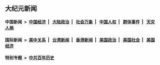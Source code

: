 ## 大纪元新闻

#### 中国新闻 &nbsp;>&nbsp; [中国经济](indexes/ncid283/README.md?08312045) &nbsp;| &nbsp; [大陆政治](indexes/ncid277/README.md?08312045) &nbsp;| &nbsp; [社会万象](indexes/ncid282/README.md?08312045) &nbsp;| &nbsp; [中国人权](indexes/ncid278/README.md?08312045) &nbsp;| &nbsp; [群体事件](indexes/ncid279/README.md?08312045) &nbsp;| &nbsp; [天灾人祸](indexes/ncid280/README.md?08312045)

#### 国际新闻 &nbsp;>&nbsp; [美中关系](indexes/nf1412576/README.md?08312045) &nbsp;| &nbsp; [台湾新闻](indexes/ncid1349361/README.md?08312045) &nbsp;| &nbsp; [香港新闻](indexes/ncid1349362/README.md?08312045) &nbsp;| &nbsp; [美国政治](indexes/ncid1078159/README.md?08312045) &nbsp;| &nbsp; [美国社会](indexes/ncid1078160/README.md?08312045) &nbsp;| &nbsp; [美国经济](indexes/ncid1078158/README.md?08312045)

#### 特别专题 &nbsp;>&nbsp; [中共百年历史](https://github.com/epoch-news/epoch-special/blob/master/README.md?08312045)  
